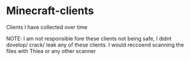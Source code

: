 # Minecraft-clients
Clients I have collected over time

NOTE: I am not responsible fore these clients not being safe, I didnt dovelop/ crack/ leak any of these clients. I would reccoend scanning the files with Thiea or
any other scanner

